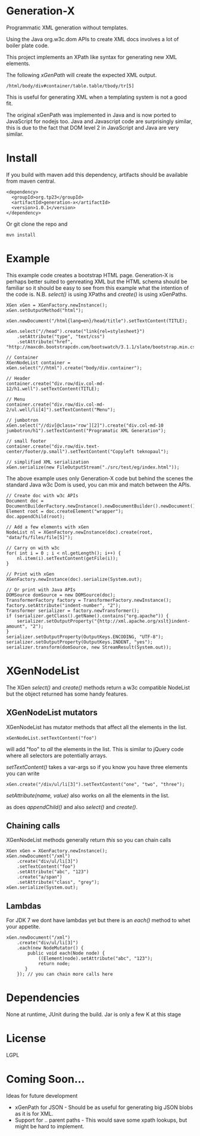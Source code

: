 # Generation-X

Programmatic XML generation without templates.

Using the Java org.w3c.dom APIs to create XML docs involves a lot of boiler plate code.

This project implements an XPath like syntax for generating new XML elements.

The following _xGenPath_ will create the expected XML output.

    /html/body/div#container/table.table/tbody/tr[5]
    
This is useful for generating XML when a templating system is not a good fit.

The original xGenPath was implemented in Java and is now ported to JavaScript for nodejs too.
Java and Javascript code are surprisingly similar, this is due to the fact that DOM level 2
in JavaScript and Java are very similar.

# Install

If you build with maven add this dependency, artifacts should be available from maven central.

    <dependency>
      <groupId>org.tp23</groupId>
      <artifactId>generation-x</artifactId>
      <version>1.0.1</version>
    </dependency>

Or git clone the repo and 
		
    mvn install

# Example

This example code creates a bootstrap HTML page. Generation-X is perhaps better suited to genreating
XML but the HTML schema should be familiar so it should be easy to see from this example what
the intention of the code is.
N.B. _select()_ is using XPaths and _create()_ is using xGenPaths.

    XGen xGen = XGenFactory.newInstance();
    xGen.setOutputMethod("html");
		
    xGen.newDocument("/html{lang=en}/head/title").setTextContent(TITLE);
		
    xGen.select("//head").create("link{rel=stylesheet}")
        .setAttribute("type", "text/css")
        .setAttribute("href", "http://maxcdn.bootstrapcdn.com/bootswatch/3.1.1/slate/bootstrap.min.css");
		
    // Container
    XGenNodeList container = xGen.select("//html").create("body/div.container");

    // Header
    container.create("div.row/div.col-md-12/h1.well").setTextContent(TITLE);
		
    // Menu
    container.create("div.row/div.col-md-2/ul.well/li[4]").setTextContent("Menu");

    // jumbotron
    xGen.select("//div[@class='row'][2]").create("div.col-md-10 jumbotron/h1").setTextContent("Programatic XML Generation");
		
    // small footer
    container.create("div.row/div.text-center/footer/p.small").setTextContent("Copyleft teknopaul");
		
    // simplified XML serialization
    xGen.serialize(new FileOutputStream("./src/test/eg/index.html"));

The above example uses only Generation-X code but behind the scenes the standard Java w3c Dom is used, you can 
mix and match between the APIs.

    // Create doc with w3c APIs
    Document doc = DocumentBuilderFactory.newInstance().newDocumentBuilder().newDocument();
    Element root = doc.createElement("wrapper");
    doc.appendChild(root);

    // Add a few elements with xGen
    NodeList nl = XGenFactory.newInstance(doc).create(root, "data/fs/files/file[5]");

    // Carry on with w3c
    for( int i = 0 ; i < nl.getLength(); i++) {
        nl.item(i).setTextContent(getFile(i));
    }

    // Print with xGen
    XGenFactory.newInstance(doc).serialize(System.out);

    // Or print with Java APIs
    DOMSource domSource = new DOMSource(doc);
    TransformerFactory factory = TransformerFactory.newInstance();
    factory.setAttribute("indent-number", "2");
    Transformer serializer = factory.newTransformer();
    if (serializer.getClass().getName().contains("org.apache")) {
        serializer.setOutputProperty("{http://xml.apache.org/xslt}indent-amount", "2");
    }
    serializer.setOutputProperty(OutputKeys.ENCODING, "UTF-8");
    serializer.setOutputProperty(OutputKeys.INDENT, "yes");
    serializer.transform(domSource, new StreamResult(System.out));

# XGenNodeList

The XGen _select()_ and _create()_ methods return a w3c compatible NodeList but the object returned has some handy features.

## XGenNodeList mutators

XGenNodeList has mutator methods that affect all the elements in the list.

    xGenNodeList.setTextContent("foo")

will add "foo" to _all_ the elements in the list.  This is similar to jQuery code where all selectors are potentially arrays.

_setTextContent()_ takes a var-args so if you know you have three elements you can write

    xGen.create("/div/ul/li[3]").setTextContent("one", "two", "three");

_setAttribute(name, value)_ also works on all the elements in the list.

as does _appendChild()_ and also _select()_ and _create()_.

## Chaining calls

XGenNodeList methods generally return _this_ so you can chain calls

    XGen xGen = XGenFactory.newInstance();
    xGen.newDocument("/xml")
        .create("div/ul/li[3]")
        .setTextContent("foo")
        .setAttribute("abc", "123")
        .create("a/span")
        .setAttribute("class", "grey");
    xGen.serialize(System.out);

## Lambdas

For JDK 7 we dont have lambdas yet but there is an _each()_ method to whet your appetite.

    xGen.newDocument("/xml")
        .create("div/ul/li[3]")
        .each(new NodeMutator() {
            public void each(Node node) {
                ((Element)node).setAttribute("abc", "123");
                return node;
           }
        }); // you can chain more calls here

# Dependencies

None at runtime, JUnit during the build.
Jar is only a few K at this stage

# License

LGPL

# Coming Soon...

Ideas for future development

* xGenPath for JSON - Should be as useful for generating big JSON blobs as it is for XML.
* Support for .. parent paths - This would save some xpath lookups, but might be hard to implement.


